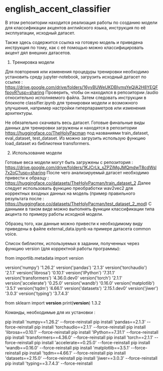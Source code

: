 # english_accent_classifier

В этом репозитории находится реализация работы по созданию модели для классификации акцентов английского языка, инструкция по её эксплуатации, исходный датасет.

Также здесь содержится ссылка на готовую модель и приведена инструкция по тому, как с её помощью можно классифицировать акцент дял внешних датасетов.

1) Тренировка модели

Для повторения или изменения процедуры тренировки необходимо установить среду jupyter-notebook, загрузить исходный датасет по ссылке :
https://drive.google.com/drive/folders/16yvBUWeUKDBIymsYeQIA2H8YEQFfpoyR?usp=sharing
Проверить, чтобы он находился в репозитории /audio относительно исполняемого файла. Затем следовать инструкции в блокноте classifier.ipynb для тренировки модели и возможного улучшения, например настройки гиперпараметров или изменения архитектуры.

Не обязательно скачивать весь датасет. Готовые финальные виды данных для тренировки загружены и находятся в репозитории https://huggingface.co/TheHolyPacman под названиями train_dataset, eval_dataset, test_dataset. Из можно загрузить использую функцию load_dataset из библиотеки transformers. 

2) Использование модели
   
Готовые веса модели могут быть загружены с репозитория :
   https://drive.google.com/drive/folders/1KJCrLk_sZPZiMgJMQmdwT8cdWsl7x2oC?usp=sharing
После чего анализируемый датасет необходимо привести к образцу : https://huggingface.co/datasets/TheHolyPacman/train_dataset_2
Далее следует использовать функцию преобработки wav2vec2 для корректных входных данных на модель (пример правильного результата после : https://huggingface.co/datasets/TheHolyPacman/test_dataset_2_mod)
С данными в таком виде можно выполнять функции классификации типа акцента по примеру работы исходной модели.

Образец того, как данные можно привести к необходимому виду приведены в файле external_data.ipynb на примере датасета common voice.

Список библиотек, используемых в задании, полученных через функцию version (для корректной работы программы):

from importlib.metadata import version

version('numpy') 	'1.26.2'
version('pandas')	'2.1.3'
version('torchaudio')	'2.1.1'
version('librosa')	'0.10.1'
version('IPython')	'7.31.1'
version('transformers')	'4.36.0.dev0'
version('torch')		'2.1.1'
version('accelerate')	'0.25.0'
version('wandb')	'0.16.0'
version('matplotlib')	'3.5.1'
version('tqdm')		‘4.66.1'
version('datasets')	'2.15.1.dev0'
version('jiwer')		'3.0.3'
version('typing')	'3.7.4.3'

from sklearn import __version__
print(__version__)  1.3.2


Команды, необходимые для их установки :

pip install 'numpy==1.26.2' --force-reinstall
pip install 'pandas==2.1.3' --force-reinstall
pip install 'torchaudio==2.1.1' --force-reinstall
pip install 'librosa==0.10.1' --force-reinstall
pip install 'IPython==7.31.1' --force-reinstall
pip install 'transformers==4.36.0' --force-reinstall
pip install 'torch==2.1.1' --force-reinstall
pip install 'accelerate==0.25.0' --force-reinstall
pip install 'wandb==0.16.0' --force-reinstall
pip install 'matplotlib==3.5.1' --force-reinstall
pip install 'tqdm==4.66.1' --force-reinstall
pip install 'datasets==2.15.0' --force-reinstall
pip install 'jiwer==3.0.3' --force-reinstall
pip install 'typing==3.7.4.3' --force-reinstall
